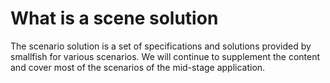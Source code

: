 # What is a scene solution

The scenario solution is a set of specifications and solutions provided by smallfish for various scenarios. We will continue to supplement the content and cover most of the scenarios of the mid-stage application.
